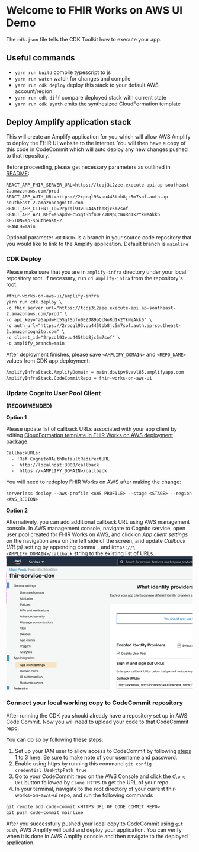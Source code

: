 # Welcome to FHIR Works on AWS UI Demo

The `cdk.json` file tells the CDK Toolkit how to execute your app.

## Useful commands

- `yarn run build` compile typescript to js
- `yarn run watch` watch for changes and compile
- `yarn run cdk deploy` deploy this stack to your default AWS account/region
- `yarn run cdk diff` compare deployed stack with current state
- `yarn run cdk synth` emits the synthesized CloudFormation template

## Deploy Amplify application stack

This will create an Amplify application for you which will allow AWS Amplify to deploy the FHIR UI website to the internet. You will then have a copy of this code in CodeCommit which will auto deploy any new changes pushed to that repository.

Before proceeding, please get necessary parameters as outlined in [README](../README.md):

```
REACT_APP_FHIR_SERVER_URL=https://tcpj3i2zee.execute-api.ap-southeast-2.amazonaws.com/prod
REACT_APP_AUTH_URL=https://2rpcql93vuu445tbb8jc5m7sof.auth.ap-southeast-2.amazoncognito.com
REACT_APP_CLIENT_ID=2rpcql93vuu445tbb8jc5m7sof
REACT_APP_API_KEY=a6apdwHc5SgtSbfn0EZJ89pQcWuRd1k2YkNeAkk6
REGION=ap-southeast-2
BRANCH=main
```

Optional parameter `<BRANCH>` is a branch in your source code repository that you would like to link to the Amplify application. Default branch is `mainline`

### CDK Deploy

Please make sure that you are in `amplify-infra` directory under your local repository root. If necessary, run `cd amplify-infra` from the repository's root.

```
#fhir-works-on-aws-ui/amplify-infra
yarn run cdk deploy \
-c fhir_server_url="https://tcpj3i2zee.execute-api.ap-southeast-2.amazonaws.com/prod" \
-c api_key="a6apdwHc5SgtSbfn0EZJ89pQcWuRd1k2YkNeAkk6" \
-c auth_url="https://2rpcql93vuu445tbb8jc5m7sof.auth.ap-southeast-2.amazoncognito.com" \
-c client_id="2rpcql93vuu445tbb8jc5m7sof" \
-c amplify_branch=main
```

After deployment finishes, please save `<AMPLIFY_DOMAIN>` and `<REPO_NAME>` values from CDK app deployment:

```
AmplifyInfraStack.AmplifyDomain = main.dpvipv6vavl85.amplifyapp.com
AmplifyInfraStack.CodeCommitRepo = fhir-works-on-aws-ui
```

### Update Cognito User Pool Client

**(RECOMMENDED)**

**Option 1** 

Please update list of callback URLs associated with your app client by editing [CloudFormation template in FHIR Works on AWS deployment package](https://github.com/awslabs/fhir-works-on-aws-deployment/blob/enable-cors/cloudformation/cognito.yaml#L40):

```
CallbackURLs:
  - !Ref CognitoOAuthDefaultRedirectURL
  -  http://localhost:3000/callback
  -  https://<AMPLIFY_DOMAIN>/callback

```

You will need to redeploy FHIR Works on AWS after making the change:

```
serverless deploy --aws-profile <AWS PROFILE> --stage <STAGE> --region <AWS_REGION>
```

**Option 2**

Alternatively, you can add additional callback URL using AWS management console.
In AWS management console, navigate to Cognito service, open user pool created for FHIR Works on AWS, and click on _App client settings_ on the navigation area on the left side of the screen, and update _Callback URL(s)_ setting by appending comma `,` and `https://\<AMPLIFY_DOMAIN>/callback` string to the existing list of URLs.
![AWS Amplify Console Screeshot](../docs/amplify-callback-urls.png)

### Connect your local working copy to CodeCommit repository

 
 After running the CDK you should already have a repository set up in AWS Code Commit. Now you will need to upload your code to that CodeCommit repo.

You can do so by following these steps:
1. Set up your IAM user to allow access to CodeCommit by following [steps 1 to 3 here](https://docs.aws.amazon.com/codecommit/latest/userguide/setting-up-gc.html?icmpid=docs_acc_console_connect_np). Be sure to make note of your username and password.
2. Enable using https by running this command `git config credential.UseHttpPath true`
3. Go to your CodeCommit repo on the AWS Console and click the `Clone Url` button followed by `Clone HTTPS` to get the URL of your repo.
4. In your terminal, navigate to the root directory of your current fhir-works-on-aws-ui repo, and run the following commands
```
git remote add code-commit <HTTPS URL OF CODE COMMIT REPO>
git push code-commit mainline 
```

After you successfully pushed your local copy to CodeCommit using `git push`, AWS Amplify will build and deploy your application. You can verify when it is done in AWS Amplify console and then navigate to the deployed application.
